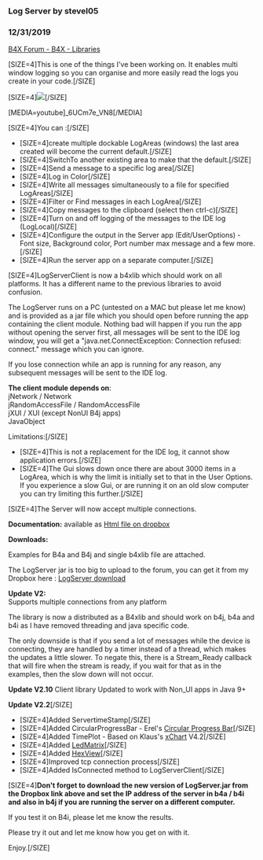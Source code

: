 ###  Log Server by stevel05
### 12/31/2019
[B4X Forum - B4X - Libraries](https://www.b4x.com/android/forum/threads/92438/)

[SIZE=4]This is one of the things I've been working on. It enables multi window logging so you can organise and more easily read the logs you create in your code.[/SIZE]  
  

[SIZE=4]![](https://www.b4x.com/android/forum/attachments/86987)[/SIZE]  
  
[MEDIA=youtube]\_6UCm7e\_VN8[/MEDIA]

  
  
[SIZE=4]You can :[/SIZE]  

- [SIZE=4]create multiple dockable LogAreas (windows) the last area created will become the current default.[/SIZE]
- [SIZE=4]SwitchTo another existing area to make that the default.[/SIZE]
- [SIZE=4]Send a message to a specific log area[/SIZE]
- [SIZE=4]Log in Color[/SIZE]
- [SIZE=4]Write all messages simultaneously to a file for specified LogAreas[/SIZE]
- [SIZE=4]Filter or Find messages in each LogArea[/SIZE]
- [SIZE=4]Copy messages to the clipboard (select then ctrl-c)[/SIZE]
- [SIZE=4]Turn on and off logging of the messages to the IDE log (LogLocal)[/SIZE]
- [SIZE=4]Configure the output in the Server app (Edit/UserOptions) - Font size, Background color, Port number max message and a few more.[/SIZE]
- [SIZE=4]Run the server app on a separate computer.[/SIZE]

  
[SIZE=4]LogServerClient is now a b4xlib which should work on all platforms. It has a different name to the previous libraries to avoid confusion.  
  
The LogServer runs on a PC (untested on a MAC but please let me know) and is provided as a jar file which you should open before running the app containing the client module. Nothing bad will happen if you run the app without opening the server first, all messages will be sent to the IDE log window, you will get a "java.net.ConnectException: Connection refused: connect." message which you can ignore.  
  
If you lose connection while an app is running for any reason, any subsequent messages will be sent to the IDE log.  
  
  
**The client module depends on**:  
jNetwork / Network  
jRandomAccessFile / RandomAccessFile  
jXUI / XUI (except NonUI B4j apps)  
JavaObject  
  
Limitations:[/SIZE]  

- [SIZE=4]This is not a replacement for the IDE log, it cannot show application errors.[/SIZE]
- [SIZE=4]The Gui slows down once there are about 3000 items in a LogArea, which is why the limit is initially set to that in the User Options. If you experience a slow Gui, or are running it on an old slow computer you can try limiting this further.[/SIZE]

[SIZE=4]The Server will now accept multiple connections.  
  
**Documentation:** available as [Html file on dropbox](https://www.dropbox.com/s/gmlc8ekzcjto1s2/LogServerClient-B4x.htm?dl=0)  
  
  
**Downloads:**  
  
Examples for B4a and B4j and single b4xlib file are attached.  
  
The LogServer jar is too big to upload to the forum, you can get it from my Dropbox here : [LogServer download](https://www.dropbox.com/s/s99c1quswg676ga/LogServer.jar?dl=0)  
  
  
**Update V2:**  
Supports multiple connections from any platform  
  
The library is now a distributed as a B4xlib and should work on b4j, b4a and b4i as I have removed threading and java specific code.  
  
The only downside is that if you send a lot of messages while the device is connecting, they are handled by a timer instead of a thread, which makes the updates a little slower. To negate this, there is a Stream\_Ready callback that will fire when the stream is ready, if you wait for that as in the examples, then the slow down will not occur.  
  
**Update V2.10** Client library Updated to work with Non\_UI apps in Java 9+  
  
**Update V2.2**[/SIZE]  
  

- [SIZE=4]Added ServertimeStamp[/SIZE]
- [SIZE=4]Added CircularProgressBar - Erel's [Circular Progress Bar](https://www.b4x.com/android/forum/threads/b4x-xui-custom-view-circularprogressbar.81604/post-517008)[/SIZE]
- [SIZE=4]Added TimePlot - Based on Klaus's [xChart](https://www.b4x.com/android/forum/threads/b4x-xui-xchart-class-and-b4xlib.91830/post-580026) V4.2[/SIZE]
- [SIZE=4]Added [LedMatrix](https://www.b4x.com/android/forum/threads/b4x-led-matrix.112360/post-700482)[/SIZE]
- [SIZE=4]Added [HexView](https://www.b4x.com/android/forum/threads/b4j-hex-view-customview.112588/post-701943)[/SIZE]
- [SIZE=4]Improved tcp connection process[/SIZE]
- [SIZE=4]Added IsConnected method to LogServerClient[/SIZE]

  
[SIZE=4]**Don't forget to download the new version of LogServer.jar from the Dropbox link above and set the IP address of the server in b4a / b4i and also in b4j if you are running the server on a different computer.**  
  
If you test it on B4i, please let me know the results.  
  
  
Please try it out and let me know how you get on with it.  
  
Enjoy.[/SIZE]